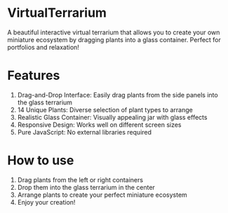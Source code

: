 # VirtualTerrarium
A beautiful interactive virtual terrarium that allows you to create your own miniature ecosystem by dragging plants into a glass container. Perfect for portfolios and relaxation!

# Features

1. Drag-and-Drop Interface: Easily drag plants from the side panels into the glass terrarium
2. 14 Unique Plants: Diverse selection of plant types to arrange
3. Realistic Glass Container: Visually appealing jar with glass effects
4. Responsive Design: Works well on different screen sizes
5. Pure JavaScript: No external libraries required

# How to use

1. Drag plants from the left or right containers
2. Drop them into the glass terrarium in the center
3. Arrange plants to create your perfect miniature ecosystem
4. Enjoy your creation!